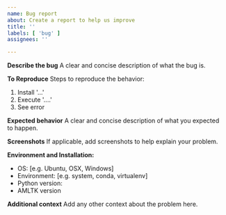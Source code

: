 ```yaml
---
name: Bug report
about: Create a report to help us improve
title: ''
labels: [ 'bug' ]
assignees: ''

---
```


**Describe the bug**
A clear and concise description of what the bug is.

**To Reproduce**
Steps to reproduce the behavior:

1. Install '...'
2. Execute '....'
3. See error

**Expected behavior**
A clear and concise description of what you expected to happen.

**Screenshots**
If applicable, add screenshots to help explain your problem.

**Environment and Installation:**

- OS: [e.g. Ubuntu, OSX, Windows]
- Environment: [e.g. system, conda, virtualenv]
- Python version:
- AMLTK version

**Additional context**
Add any other context about the problem here.